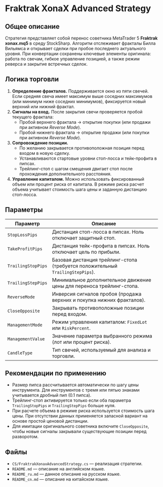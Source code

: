 # Fraktrak XonaX Advanced Strategy

## Общее описание

Стратегия представляет собой перенос советника MetaTrader 5 **Fraktrak xonax.mq5** в среду StockSharp. Алгоритм отслеживает фракталы Билла Вильямса и открывает сделки при пробое последнего актуального уровня. При конвертации сохранены ключевые элементы оригинала: работа по свечам, гибкое управление позицией, а также режим реверса и закрытие встречных сделок.

## Логика торговли

1. **Определение фракталов.** Поддерживается окно из пяти свечей. Если средняя свеча имеет максимум выше соседних максимумов (или минимум ниже соседних минимумов), фиксируется новый верхний или нижний фрактал.
2. **Сигналы на вход.** После закрытия свечи проверяется пробой текущего фрактала:
   - Пробой верхнего фрактала → открытие покупки (или продажи при активном *Reverse Mode*).
   - Пробой нижнего фрактала → открытие продажи (или покупки при активном *Reverse Mode*).
3. **Сопровождение позиции.**
   - По желанию закрывается противоположная позиция перед входом в новую сделку.
   - Устанавливаются стартовые уровни стоп-лосса и тейк-профита в пипсах.
   - Трейлинг-стоп с шагом смещения двигает стоп после прохождения дополнительного расстояния.
4. **Управление капиталом.** Можно использовать фиксированный объем или процент риска от капитала. В режиме риска расчет объема учитывает стоимость шага цены и заданную дистанцию стоп-лосса.

## Параметры

| Параметр | Описание |
|----------|----------|
| `StopLossPips` | Дистанция стоп-лосса в пипсах. Ноль отключает защитный стоп. |
| `TakeProfitPips` | Дистанция тейк-профита в пипсах. Ноль отключает цель по прибыли. |
| `TrailingStopPips` | Базовая дистанция трейлинг-стопа (требуется положительный `TrailingStepPips`). |
| `TrailingStepPips` | Минимальное дополнительное движение цены для переноса трейлинг-стопа. |
| `ReverseMode` | Инверсия сигналов пробоя (продажа верхних и покупка нижних фракталов). |
| `CloseOpposite` | Закрывать противоположные позиции перед входом. |
| `ManagementMode` | Режим управления капиталом: `FixedLot` или `RiskPercent`. |
| `ManagementValue` | Значение параметра выбранного режима (лот или процент риска). |
| `CandleType` | Тип свечей, используемый для анализа и торговли. |

## Рекомендации по применению

- Размер пипса рассчитывается автоматически по шагу цены инструмента. Для инструментов с тремя или пятью знаками учитывается дробный пип (0.1 пипса).
- Трейлинг-стоп активируется только если оба параметра `TrailingStopPips` и `TrailingStepPips` больше нуля.
- При расчете объема в режиме риска используется стоимость шага цены. При отсутствии данных применяется запасной вариант на основе простой ценовой дистанции.
- Для имитации оригинального советника включите `CloseOpposite`, чтобы новые сигналы закрывали существующие позиции перед разворотом.

## Файлы

- `CS/FraktrakXonaxAdvancedStrategy.cs` — реализация стратегии.
- `README.md` — описание на английском языке.
- `README_ru.md` — данное описание на русском языке.
- `README_cn.md` — описание на китайском языке.
